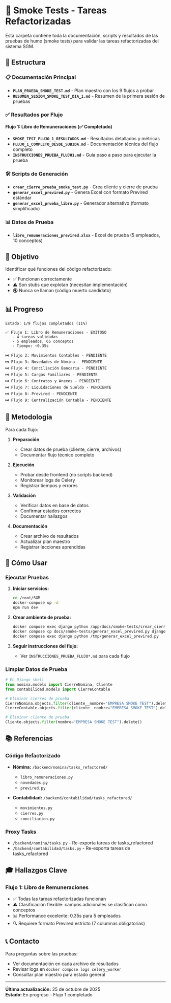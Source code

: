 # 🧪 Smoke Tests - Tareas Refactorizadas

Esta carpeta contiene toda la documentación, scripts y resultados de las pruebas de humo (smoke tests) para validar las tareas refactorizadas del sistema SGM.

## 📂 Estructura

### 📋 Documentación Principal

- **`PLAN_PRUEBA_SMOKE_TEST.md`** - Plan maestro con los 9 flujos a probar
- **`RESUMEN_SESION_SMOKE_TEST_DIA_1.md`** - Resumen de la primera sesión de pruebas

### ✅ Resultados por Flujo

#### Flujo 1: Libro de Remuneraciones (✅ Completado)
- **`SMOKE_TEST_FLUJO_1_RESULTADOS.md`** - Resultados detallados y métricas
- **`FLUJO_1_COMPLETO_DESDE_SUBIDA.md`** - Documentación técnica del flujo completo
- **`INSTRUCCIONES_PRUEBA_FLUJO1.md`** - Guía paso a paso para ejecutar la prueba

### 🛠️ Scripts de Generación

- **`crear_cierre_prueba_smoke_test.py`** - Crea cliente y cierre de prueba
- **`generar_excel_previred.py`** - Genera Excel con formato Previred estándar
- **`generar_excel_prueba_libro.py`** - Generador alternativo (formato simplificado)

### 📊 Datos de Prueba

- **`libro_remuneraciones_previred.xlsx`** - Excel de prueba (5 empleados, 10 conceptos)

## 🎯 Objetivo

Identificar qué funciones del código refactorizado:
- ✅ Funcionan correctamente
- ⚠️ Son stubs que explotan (necesitan implementación)
- 🔇 Nunca se llaman (código muerto candidato)

## 📊 Progreso

```
Estado: 1/9 flujos completados (11%)

✅ Flujo 1: Libro de Remuneraciones - EXITOSO
   - 4 tareas validadas
   - 5 empleados, 65 conceptos
   - Tiempo: ~0.35s
   
⏭️ Flujo 2: Movimientos Contables - PENDIENTE
⏭️ Flujo 3: Novedades de Nómina - PENDIENTE
⏭️ Flujo 4: Conciliación Bancaria - PENDIENTE
⏭️ Flujo 5: Cargas Familiares - PENDIENTE
⏭️ Flujo 6: Contratos y Anexos - PENDIENTE
⏭️ Flujo 7: Liquidaciones de Sueldo - PENDIENTE
⏭️ Flujo 8: Previred - PENDIENTE
⏭️ Flujo 9: Centralización Contable - PENDIENTE
```

## 🔄 Metodología

Para cada flujo:

1. **Preparación**
   - Crear datos de prueba (cliente, cierre, archivos)
   - Documentar flujo técnico completo

2. **Ejecución**
   - Probar desde frontend (no scripts backend)
   - Monitorear logs de Celery
   - Registrar tiempos y errores

3. **Validación**
   - Verificar datos en base de datos
   - Confirmar estados correctos
   - Documentar hallazgos

4. **Documentación**
   - Crear archivo de resultados
   - Actualizar plan maestro
   - Registrar lecciones aprendidas

## 🚀 Cómo Usar

### Ejecutar Pruebas

1. **Iniciar servicios:**
   ```bash
   cd /root/SGM
   docker-compose up -d
   npm run dev
   ```

2. **Crear ambiente de prueba:**
   ```bash
   docker compose exec django python /app/docs/smoke-tests/crear_cierre_prueba_smoke_test.py
   docker compose cp docs/smoke-tests/generar_excel_previred.py django:/tmp/
   docker compose exec django python /tmp/generar_excel_previred.py
   ```

3. **Seguir instrucciones del flujo:**
   - Ver `INSTRUCCIONES_PRUEBA_FLUJO*.md` para cada flujo

### Limpiar Datos de Prueba

```python
# En Django shell
from nomina.models import CierreNomina, Cliente
from contabilidad.models import CierreContable

# Eliminar cierres de prueba
CierreNomina.objects.filter(cliente__nombre="EMPRESA SMOKE TEST").delete()
CierreContable.objects.filter(cliente__nombre="EMPRESA SMOKE TEST").delete()

# Eliminar cliente de prueba
Cliente.objects.filter(nombre="EMPRESA SMOKE TEST").delete()
```

## 📚 Referencias

### Código Refactorizado

- **Nómina:** `/backend/nomina/tasks_refactored/`
  - `libro_remuneraciones.py`
  - `novedades.py`
  - `previred.py`

- **Contabilidad:** `/backend/contabilidad/tasks_refactored/`
  - `movimientos.py`
  - `cierres.py`
  - `conciliacion.py`

### Proxy Tasks

- `/backend/nomina/tasks.py` - Re-exporta tareas de tasks_refactored
- `/backend/contabilidad/tasks.py` - Re-exporta tareas de tasks_refactored

## 🎓 Hallazgos Clave

### Flujo 1: Libro de Remuneraciones

- ✅ Todas las tareas refactorizadas funcionan
- ⚠️ Clasificación flexible: campos adicionales se clasifican como conceptos
- 📊 Performance excelente: 0.35s para 5 empleados
- 🔍 Requiere formato Previred estricto (7 columnas obligatorias)

## 📞 Contacto

Para preguntas sobre las pruebas:
- Ver documentación en cada archivo de resultados
- Revisar logs en `docker compose logs celery_worker`
- Consultar plan maestro para estado general

---

**Última actualización:** 25 de octubre de 2025  
**Estado:** En progreso - Flujo 1 completado
